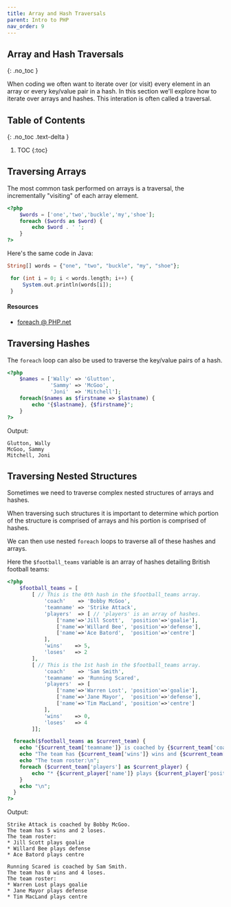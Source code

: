 ```yaml
---
title: Array and Hash Traversals 
parent: Intro to PHP
nav_order: 9
---
```


## Array and Hash Traversals 
{: .no_toc }

When coding we often want to iterate over (or visit) every element in an array or every key/value pair in a hash. In this section we'll explore how to iterate over arrays and hashes. This interation is often called a traversal. 

<!-- prettier-ignore-start -->
## Table of Contents
{: .no_toc .text-delta }  

1. TOC
{:toc}
<!-- prettier-ignore-end -->

## Traversing Arrays

The most common task performed on arrays is a traversal, the incrementally "visiting" of each array element.

```php
<?php
    $words = ['one','two','buckle','my','shoe'];
    foreach ($words as $word) {
        echo $word . ' ';
    }
?>
```

Here's the same code in Java:

```php
String[] words = {"one", "two", "buckle", "my", "shoe"};

 for (int i = 0; i < words.length; i++) {
     System.out.println(words[i]);
 }
```

#### Resources

- [foreach @ PHP.net](http://us3.php.net/manual/en/control-structures.foreach.php)

## Traversing Hashes

The `foreach` loop can also be used to traverse the key/value pairs of a hash.

```php
<?php
    $names = ['Wally' => 'Glutton',
              'Sammy' => 'McGoo',
              'Joni'  => 'Mitchell'];
    foreach($names as $firstname => $lastname) {
        echo "{$lastname}, {$firstname}";
    }
?>
```

Output:

```
Glutton, Wally
McGoo, Sammy
Mitchell, Joni
```

## Traversing Nested Structures

Sometimes we need to traverse complex nested structures of arrays and hashes.

When traversing such structures it is important to determine which portion of the structure is comprised of arrays and his portion is comprised of hashes.

We can then use nested `foreach` loops to traverse all of these hashes and arrays.

Here the `$football_teams` variable is an array of hashes detailing British football teams:

```php
<?php
    $football_teams = [
        [ // This is the 0th hash in the $football_teams array.
            'coach'    => 'Bobby McGoo',
            'teamname' => 'Strike Attack',
            'players'  => [ // 'players' is an array of hashes.
                ['name'=>'Jill Scott',  'position'=>'goalie'],
                ['name'=>'Willard Bee', 'position'=>'defense'],
                ['name'=>'Ace Batord',  'position'=>'centre']
            ],
            'wins'    => 5,
            'loses'   => 2
        ],
        [ // This is the 1st hash in the $football_teams array.
            'coach'    => 'Sam Smith',
            'teamname' => 'Running Scared',
            'players'  => [
                ['name'=>'Warren Lost', 'position'=>'goalie'],
                ['name'=>'Jane Mayor',  'position'=>'defense'],
                ['name'=>'Tim MacLand', 'position'=>'centre']
            ],
            'wins'    => 0,
            'loses'   => 4
        ]];

  foreach($football_teams as $current_team) {
    echo "{$current_team['teamname']} is coached by {$current_team['coach']}.\n";
    echo "The team has {$current_team['wins']} wins and {$current_team['loses']} loses.\n";
    echo "The team roster:\n";
    foreach ($current_team['players'] as $current_player) {
        echo "* {$current_player['name']} plays {$current_player['position']}\n";
    }
    echo "\n";
  }
?>
```

Output:

```
Strike Attack is coached by Bobby McGoo.
The team has 5 wins and 2 loses.
The team roster:
* Jill Scott plays goalie
* Willard Bee plays defense
* Ace Batord plays centre

Running Scared is coached by Sam Smith.
The team has 0 wins and 4 loses.
The team roster:
* Warren Lost plays goalie
* Jane Mayor plays defense
* Tim MacLand plays centre
```

